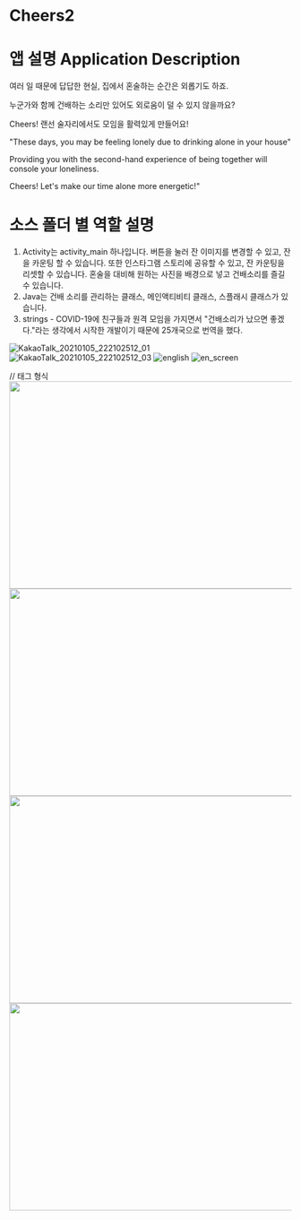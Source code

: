 # Cheers2

# 앱 설명 Application Description
여러 일 때문에 답답한 현실, 집에서 혼술하는 순간은 외롭기도 하죠.

누군가와 함께 건배하는 소리만 있어도 외로움이 덜 수 있지 않을까요?

Cheers! 랜선 술자리에서도 모임을 활력있게 만들어요!

"These days, you may be feeling lonely due to drinking alone in your house"

Providing you with the second-hand experience of being together will console your loneliness.

Cheers! Let's make our time alone more energetic!"

# 소스 폴더 별 역할 설명
1. Activity는 activity_main 하나입니다. 버튼을 눌러 잔 이미지를 변경할 수 있고, 잔을 카운팅 할 수 있습니다. 또한 인스타그램 스토리에 공유할 수 있고, 잔 카운팅을 리셋할 수 있습니다.
혼술을 대비해 원하는 사진을 배경으로 넣고 건배소리를 즐길 수 있습니다.
2. Java는 건배 소리를 관리하는 클래스, 메인액티비티 클래스, 스플래시 클래스가 있습니다.
3. strings - COVID-19에 친구들과 원격 모임을 가지면서 "건배소리가 났으면 좋겠다."라는 생각에서 시작한 개발이기 때문에 25개국으로 번역을 했다.

![KakaoTalk_20210105_222102512_01](https://user-images.githubusercontent.com/72978589/105719266-6f629780-5f65-11eb-95f1-e289a5805b8c.png)
![KakaoTalk_20210105_222102512_03](https://user-images.githubusercontent.com/72978589/105719258-6d003d80-5f65-11eb-91fa-95a35bcda1d6.png)
![english](https://user-images.githubusercontent.com/72978589/105719629-d97b3c80-5f65-11eb-9393-85a7083366b2.png)
![en_screen](https://user-images.githubusercontent.com/72978589/105719623-d84a0f80-5f65-11eb-880f-4856deea5fb9.png)

// 태그 형식
<img src="https://user-images.githubusercontent.com/72978589/105719266-6f629780-5f65-11eb-95f1-e289a5805b8c.png"  width="700" height="370">
<img src="/uploads/1848994ad25765da30fa8ef3684c67bc/캡처.PNG"  width="700" height="370">
<img src="/uploads/1848994ad25765da30fa8ef3684c67bc/캡처.PNG"  width="700" height="370">
<img src="/uploads/1848994ad25765da30fa8ef3684c67bc/캡처.PNG"  width="700" height="370">

